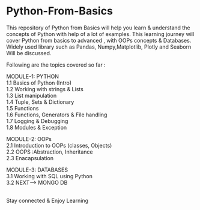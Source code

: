 # Python-From-Basics
This repository of Python from Basics will help you learn & understand the concepts of Python with help of a lot of examples. This learning journey will cover Python from basics to advanced , with OOPs concepts & Databases. Widely used library such as Pandas, Numpy,Matplotlib, Plotly and Seaborn Will be discussed. <br />

Following are the topics covered so far :<br />

MODULE-1: PYTHON <br />
1.1 Basics of Python (Intro) <br />
1.2 Working with strings & Lists <br />
1.3 List manipulation <br />
1.4 Tuple, Sets & Dictionary <br />
1.5 Functions <br />
1.6 Functions, Generators & File handling <br />
1.7 Logging & Debugging <br />
1.8 Modules & Exception <br />
  
MODULE-2: OOPs <br />
2.1 Introduction to OOPs (classes, Objects) <br />
2.2  OOPS :Abstraction, Inheritance <br />
2.3 Enacapsulation <br />

MODULE-3: DATABASES <br />
3.1 Working with SQL using Python <br />
3.2 NEXT--> MONGO DB <br />

<br /> Stay connected & Enjoy Learning
